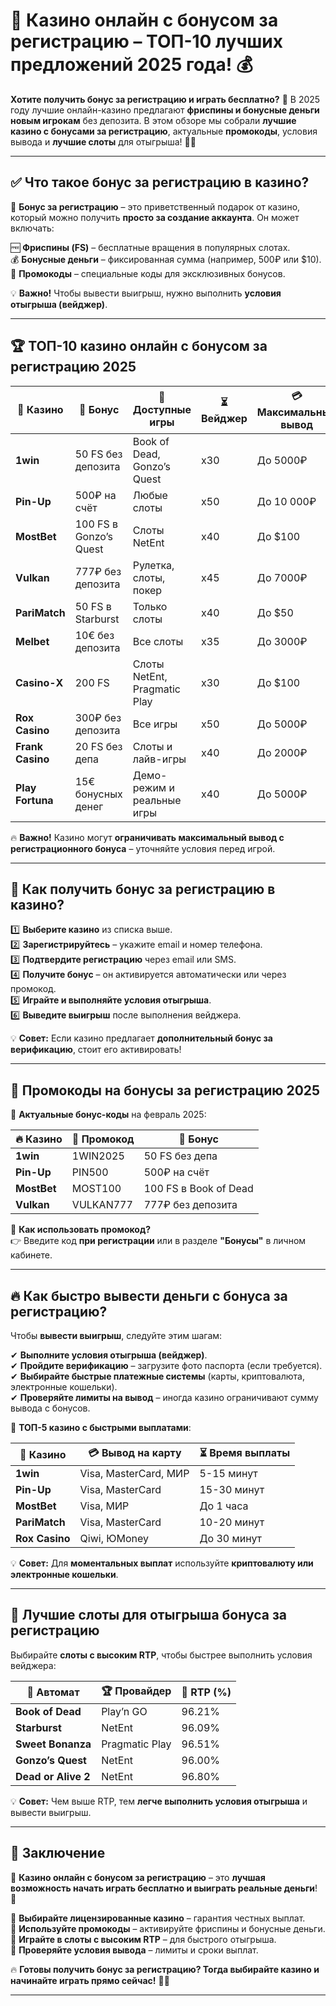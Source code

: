 # 🎰 Казино онлайн с бонусом за регистрацию – ТОП-10 лучших предложений 2025 года! 💰

**Хотите получить бонус за регистрацию и играть бесплатно?** 🎁 В 2025 году лучшие онлайн-казино предлагают **фриспины и бонусные деньги новым игрокам** без депозита. В этом обзоре мы собрали **лучшие казино с бонусами за регистрацию**, актуальные **промокоды**, условия вывода и **лучшие слоты** для отыгрыша! 🚀🔥  

---

## ✅ Что такое бонус за регистрацию в казино?

🎁 **Бонус за регистрацию** – это приветственный подарок от казино, который можно получить **просто за создание аккаунта**. Он может включать:

🆓 **Фриспины (FS)** – бесплатные вращения в популярных слотах.  
💰 **Бонусные деньги** – фиксированная сумма (например, 500₽ или $10).  
🎫 **Промокоды** – специальные коды для эксклюзивных бонусов.  

💡 **Важно!** Чтобы вывести выигрыш, нужно выполнить **условия отыгрыша (вейджер)**.

---

## 🏆 ТОП-10 казино онлайн с бонусом за регистрацию 2025

| 🌟 Казино | 🎁 Бонус | 🎲 Доступные игры | ⏳ Вейджер | 💳 Максимальный вывод |
|-----------|---------|------------|-----------|------------------|
| **1win** | 50 FS без депозита | Book of Dead, Gonzo’s Quest | x30 | До 5000₽ |
| **Pin-Up** | 500₽ на счёт | Любые слоты | x50 | До 10 000₽ |
| **MostBet** | 100 FS в Gonzo’s Quest | Слоты NetEnt | x40 | До $100 |
| **Vulkan** | 777₽ без депозита | Рулетка, слоты, покер | x45 | До 7000₽ |
| **PariMatch** | 50 FS в Starburst | Только слоты | x40 | До $50 |
| **Melbet** | 10€ без депозита | Все слоты | x35 | До 3000₽ |
| **Casino-X** | 200 FS | Слоты NetEnt, Pragmatic Play | x30 | До $100 |
| **Rox Casino** | 300₽ без депозита | Все игры | x50 | До 5000₽ |
| **Frank Casino** | 20 FS без депа | Слоты и лайв-игры | x40 | До 2000₽ |
| **Play Fortuna** | 15€ бонусных денег | Демо-режим и реальные игры | x40 | До 5000₽ |

🔥 **Важно!** Казино могут **ограничивать максимальный вывод с регистрационного бонуса** – уточняйте условия перед игрой.

---

## 🎯 Как получить бонус за регистрацию в казино?

1️⃣ **Выберите казино** из списка выше.  
2️⃣ **Зарегистрируйтесь** – укажите email и номер телефона.  
3️⃣ **Подтвердите регистрацию** через email или SMS.  
4️⃣ **Получите бонус** – он активируется автоматически или через промокод.  
5️⃣ **Играйте и выполняйте условия отыгрыша**.  
6️⃣ **Выведите выигрыш** после выполнения вейджера.  

💡 **Совет:** Если казино предлагает **дополнительный бонус за верификацию**, стоит его активировать!

---

## 🎫 Промокоды на бонусы за регистрацию 2025

🎁 **Актуальные бонус-коды** на февраль 2025:

| 🔥 Казино | 🎁 Промокод | 🎲 Бонус |
|-----------|----------|------------|
| **1win** | 1WIN2025 | 50 FS без депа |
| **Pin-Up** | PIN500 | 500₽ на счёт |
| **MostBet** | MOST100 | 100 FS в Book of Dead |
| **Vulkan** | VULKAN777 | 777₽ без депозита |

🔹 **Как использовать промокод?**  
👉 Введите код **при регистрации** или в разделе **"Бонусы"** в личном кабинете.

---

## 🔥 Как быстро вывести деньги с бонуса за регистрацию?

Чтобы **вывести выигрыш**, следуйте этим шагам:

✔ **Выполните условия отыгрыша (вейджер)**.  
✔ **Пройдите верификацию** – загрузите фото паспорта (если требуется).  
✔ **Выбирайте быстрые платежные системы** (карты, криптовалюта, электронные кошельки).  
✔ **Проверяйте лимиты на вывод** – иногда казино ограничивают сумму вывода с бонусов.  

💎 **ТОП-5 казино с быстрыми выплатами**:

| 🌟 Казино | 💳 Вывод на карту | ⏳ Время выплаты |
|-----------|----------------|------------|
| **1win** | Visa, MasterCard, МИР | 5-15 минут |
| **Pin-Up** | Visa, MasterCard | 15-30 минут |
| **MostBet** | Visa, МИР | До 1 часа |
| **PariMatch** | Visa, MasterCard | 10-20 минут |
| **Rox Casino** | Qiwi, ЮMoney | До 30 минут |

💡 **Совет:** Для **моментальных выплат** используйте **криптовалюту или электронные кошельки**.

---

## 🎯 Лучшие слоты для отыгрыша бонуса за регистрацию

Выбирайте **слоты с высоким RTP**, чтобы быстрее выполнить условия вейджера:

| 🎰 Автомат | 🏆 Провайдер | 🎯 RTP (%) |
|-----------|------------|---------|
| **Book of Dead** | Play’n GO | 96.21% |
| **Starburst** | NetEnt | 96.09% |
| **Sweet Bonanza** | Pragmatic Play | 96.51% |
| **Gonzo’s Quest** | NetEnt | 96.00% |
| **Dead or Alive 2** | NetEnt | 96.80% |

💡 **Совет:** Чем выше RTP, тем **легче выполнить условия отыгрыша** и вывести выигрыш.

---

## 🎯 Заключение

🎰 **Казино онлайн с бонусом за регистрацию** – это **лучшая возможность начать играть бесплатно и выиграть реальные деньги**! 🚀  

🔹 **Выбирайте лицензированные казино** – гарантия честных выплат.  
🔹 **Используйте промокоды** – активируйте фриспины и бонусные деньги.  
🔹 **Играйте в слоты с высоким RTP** – для быстрого отыгрыша.  
🔹 **Проверяйте условия вывода** – лимиты и сроки выплат.  

🔥 **Готовы получить бонус за регистрацию? Тогда выбирайте казино и начинайте играть прямо сейчас!** 🚀💎  

---


